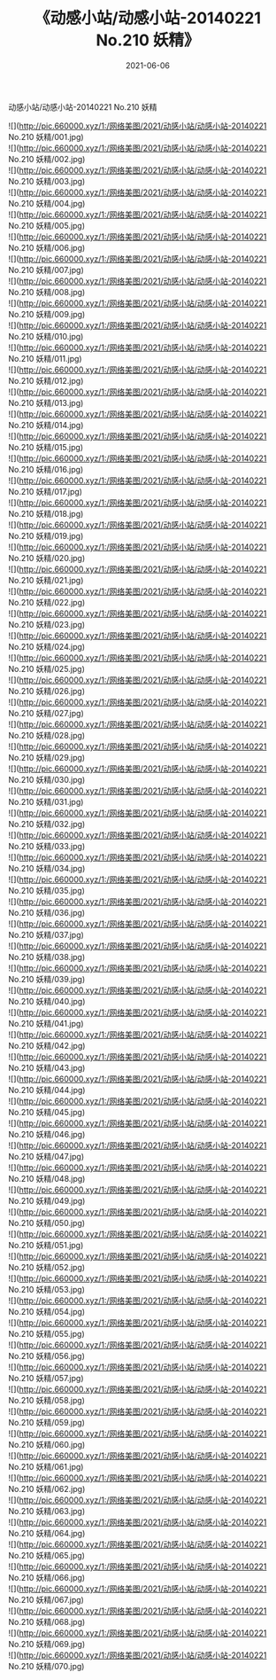 ﻿---
layout: post
title:  《动感小站/动感小站-20140221 No.210 妖精》
date:   2021-06-06
img: http://pic.660000.xyz/1:/网络美图/2021/动感小站/动感小站-20140221 No.210 妖精/000.jpg
categories: [美女, 清纯, 唯美]
---

动感小站/动感小站-20140221 No.210 妖精

 ![](http://pic.660000.xyz/1:/网络美图/2021/动感小站/动感小站-20140221 No.210 妖精/001.jpg) <br>![](http://pic.660000.xyz/1:/网络美图/2021/动感小站/动感小站-20140221 No.210 妖精/002.jpg) <br>![](http://pic.660000.xyz/1:/网络美图/2021/动感小站/动感小站-20140221 No.210 妖精/003.jpg) <br>![](http://pic.660000.xyz/1:/网络美图/2021/动感小站/动感小站-20140221 No.210 妖精/004.jpg) <br>![](http://pic.660000.xyz/1:/网络美图/2021/动感小站/动感小站-20140221 No.210 妖精/005.jpg) <br>![](http://pic.660000.xyz/1:/网络美图/2021/动感小站/动感小站-20140221 No.210 妖精/006.jpg) <br>![](http://pic.660000.xyz/1:/网络美图/2021/动感小站/动感小站-20140221 No.210 妖精/007.jpg) <br>![](http://pic.660000.xyz/1:/网络美图/2021/动感小站/动感小站-20140221 No.210 妖精/008.jpg) <br>![](http://pic.660000.xyz/1:/网络美图/2021/动感小站/动感小站-20140221 No.210 妖精/009.jpg) <br>![](http://pic.660000.xyz/1:/网络美图/2021/动感小站/动感小站-20140221 No.210 妖精/010.jpg) <br>![](http://pic.660000.xyz/1:/网络美图/2021/动感小站/动感小站-20140221 No.210 妖精/011.jpg) <br>![](http://pic.660000.xyz/1:/网络美图/2021/动感小站/动感小站-20140221 No.210 妖精/012.jpg) <br>![](http://pic.660000.xyz/1:/网络美图/2021/动感小站/动感小站-20140221 No.210 妖精/013.jpg) <br>![](http://pic.660000.xyz/1:/网络美图/2021/动感小站/动感小站-20140221 No.210 妖精/014.jpg) <br>![](http://pic.660000.xyz/1:/网络美图/2021/动感小站/动感小站-20140221 No.210 妖精/015.jpg) <br>![](http://pic.660000.xyz/1:/网络美图/2021/动感小站/动感小站-20140221 No.210 妖精/016.jpg) <br>![](http://pic.660000.xyz/1:/网络美图/2021/动感小站/动感小站-20140221 No.210 妖精/017.jpg) <br>![](http://pic.660000.xyz/1:/网络美图/2021/动感小站/动感小站-20140221 No.210 妖精/018.jpg) <br>![](http://pic.660000.xyz/1:/网络美图/2021/动感小站/动感小站-20140221 No.210 妖精/019.jpg) <br>![](http://pic.660000.xyz/1:/网络美图/2021/动感小站/动感小站-20140221 No.210 妖精/020.jpg) <br>![](http://pic.660000.xyz/1:/网络美图/2021/动感小站/动感小站-20140221 No.210 妖精/021.jpg) <br>![](http://pic.660000.xyz/1:/网络美图/2021/动感小站/动感小站-20140221 No.210 妖精/022.jpg) <br>![](http://pic.660000.xyz/1:/网络美图/2021/动感小站/动感小站-20140221 No.210 妖精/023.jpg) <br>![](http://pic.660000.xyz/1:/网络美图/2021/动感小站/动感小站-20140221 No.210 妖精/024.jpg) <br>![](http://pic.660000.xyz/1:/网络美图/2021/动感小站/动感小站-20140221 No.210 妖精/025.jpg) <br>![](http://pic.660000.xyz/1:/网络美图/2021/动感小站/动感小站-20140221 No.210 妖精/026.jpg) <br>![](http://pic.660000.xyz/1:/网络美图/2021/动感小站/动感小站-20140221 No.210 妖精/027.jpg) <br>![](http://pic.660000.xyz/1:/网络美图/2021/动感小站/动感小站-20140221 No.210 妖精/028.jpg) <br>![](http://pic.660000.xyz/1:/网络美图/2021/动感小站/动感小站-20140221 No.210 妖精/029.jpg) <br>![](http://pic.660000.xyz/1:/网络美图/2021/动感小站/动感小站-20140221 No.210 妖精/030.jpg) <br>![](http://pic.660000.xyz/1:/网络美图/2021/动感小站/动感小站-20140221 No.210 妖精/031.jpg) <br>![](http://pic.660000.xyz/1:/网络美图/2021/动感小站/动感小站-20140221 No.210 妖精/032.jpg) <br>![](http://pic.660000.xyz/1:/网络美图/2021/动感小站/动感小站-20140221 No.210 妖精/033.jpg) <br>![](http://pic.660000.xyz/1:/网络美图/2021/动感小站/动感小站-20140221 No.210 妖精/034.jpg) <br>![](http://pic.660000.xyz/1:/网络美图/2021/动感小站/动感小站-20140221 No.210 妖精/035.jpg) <br>![](http://pic.660000.xyz/1:/网络美图/2021/动感小站/动感小站-20140221 No.210 妖精/036.jpg) <br>![](http://pic.660000.xyz/1:/网络美图/2021/动感小站/动感小站-20140221 No.210 妖精/037.jpg) <br>![](http://pic.660000.xyz/1:/网络美图/2021/动感小站/动感小站-20140221 No.210 妖精/038.jpg) <br>![](http://pic.660000.xyz/1:/网络美图/2021/动感小站/动感小站-20140221 No.210 妖精/039.jpg) <br>![](http://pic.660000.xyz/1:/网络美图/2021/动感小站/动感小站-20140221 No.210 妖精/040.jpg) <br>![](http://pic.660000.xyz/1:/网络美图/2021/动感小站/动感小站-20140221 No.210 妖精/041.jpg) <br>![](http://pic.660000.xyz/1:/网络美图/2021/动感小站/动感小站-20140221 No.210 妖精/042.jpg) <br>![](http://pic.660000.xyz/1:/网络美图/2021/动感小站/动感小站-20140221 No.210 妖精/043.jpg) <br>![](http://pic.660000.xyz/1:/网络美图/2021/动感小站/动感小站-20140221 No.210 妖精/044.jpg) <br>![](http://pic.660000.xyz/1:/网络美图/2021/动感小站/动感小站-20140221 No.210 妖精/045.jpg) <br>![](http://pic.660000.xyz/1:/网络美图/2021/动感小站/动感小站-20140221 No.210 妖精/046.jpg) <br>![](http://pic.660000.xyz/1:/网络美图/2021/动感小站/动感小站-20140221 No.210 妖精/047.jpg) <br>![](http://pic.660000.xyz/1:/网络美图/2021/动感小站/动感小站-20140221 No.210 妖精/048.jpg) <br>![](http://pic.660000.xyz/1:/网络美图/2021/动感小站/动感小站-20140221 No.210 妖精/049.jpg) <br>![](http://pic.660000.xyz/1:/网络美图/2021/动感小站/动感小站-20140221 No.210 妖精/050.jpg) <br>![](http://pic.660000.xyz/1:/网络美图/2021/动感小站/动感小站-20140221 No.210 妖精/051.jpg) <br>![](http://pic.660000.xyz/1:/网络美图/2021/动感小站/动感小站-20140221 No.210 妖精/052.jpg) <br>![](http://pic.660000.xyz/1:/网络美图/2021/动感小站/动感小站-20140221 No.210 妖精/053.jpg) <br>![](http://pic.660000.xyz/1:/网络美图/2021/动感小站/动感小站-20140221 No.210 妖精/054.jpg) <br>![](http://pic.660000.xyz/1:/网络美图/2021/动感小站/动感小站-20140221 No.210 妖精/055.jpg) <br>![](http://pic.660000.xyz/1:/网络美图/2021/动感小站/动感小站-20140221 No.210 妖精/056.jpg) <br>![](http://pic.660000.xyz/1:/网络美图/2021/动感小站/动感小站-20140221 No.210 妖精/057.jpg) <br>![](http://pic.660000.xyz/1:/网络美图/2021/动感小站/动感小站-20140221 No.210 妖精/058.jpg) <br>![](http://pic.660000.xyz/1:/网络美图/2021/动感小站/动感小站-20140221 No.210 妖精/059.jpg) <br>![](http://pic.660000.xyz/1:/网络美图/2021/动感小站/动感小站-20140221 No.210 妖精/060.jpg) <br>![](http://pic.660000.xyz/1:/网络美图/2021/动感小站/动感小站-20140221 No.210 妖精/061.jpg) <br>![](http://pic.660000.xyz/1:/网络美图/2021/动感小站/动感小站-20140221 No.210 妖精/062.jpg) <br>![](http://pic.660000.xyz/1:/网络美图/2021/动感小站/动感小站-20140221 No.210 妖精/063.jpg) <br>![](http://pic.660000.xyz/1:/网络美图/2021/动感小站/动感小站-20140221 No.210 妖精/064.jpg) <br>![](http://pic.660000.xyz/1:/网络美图/2021/动感小站/动感小站-20140221 No.210 妖精/065.jpg) <br>![](http://pic.660000.xyz/1:/网络美图/2021/动感小站/动感小站-20140221 No.210 妖精/066.jpg) <br>![](http://pic.660000.xyz/1:/网络美图/2021/动感小站/动感小站-20140221 No.210 妖精/067.jpg) <br>![](http://pic.660000.xyz/1:/网络美图/2021/动感小站/动感小站-20140221 No.210 妖精/068.jpg) <br>![](http://pic.660000.xyz/1:/网络美图/2021/动感小站/动感小站-20140221 No.210 妖精/069.jpg) <br>![](http://pic.660000.xyz/1:/网络美图/2021/动感小站/动感小站-20140221 No.210 妖精/070.jpg) <br>